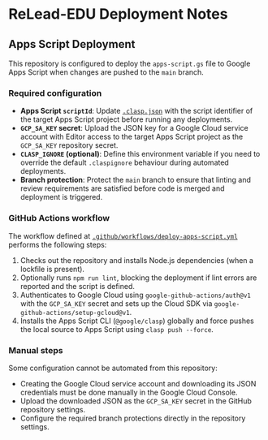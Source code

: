 # ReLead-EDU Deployment Notes

## Apps Script Deployment

This repository is configured to deploy the `apps-script.gs` file to Google Apps Script when changes are pushed to the `main` branch.

### Required configuration

- **Apps Script `scriptId`**: Update [`.clasp.json`](.clasp.json) with the script identifier of the target Apps Script project before running any deployments.
- **`GCP_SA_KEY` secret**: Upload the JSON key for a Google Cloud service account with Editor access to the target Apps Script project as the `GCP_SA_KEY` repository secret.
- **`CLASP_IGNORE` (optional)**: Define this environment variable if you need to override the default `.claspignore` behaviour during automated deployments.
- **Branch protection**: Protect the `main` branch to ensure that linting and review requirements are satisfied before code is merged and deployment is triggered.

### GitHub Actions workflow

The workflow defined at [`.github/workflows/deploy-apps-script.yml`](.github/workflows/deploy-apps-script.yml) performs the following steps:

1. Checks out the repository and installs Node.js dependencies (when a lockfile is present).
2. Optionally runs `npm run lint`, blocking the deployment if lint errors are reported and the script is defined.
3. Authenticates to Google Cloud using `google-github-actions/auth@v1` with the `GCP_SA_KEY` secret and sets up the Cloud SDK via `google-github-actions/setup-gcloud@v1`.
4. Installs the Apps Script CLI (`@google/clasp`) globally and force pushes the local source to Apps Script using `clasp push --force`.

### Manual steps

Some configuration cannot be automated from this repository:

- Creating the Google Cloud service account and downloading its JSON credentials must be done manually in the Google Cloud Console.
- Upload the downloaded JSON as the `GCP_SA_KEY` secret in the GitHub repository settings.
- Configure the required branch protections directly in the repository settings.
